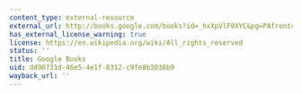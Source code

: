 ```yaml
---
content_type: external-resource
external_url: http://books.google.com/books?id=_hxXpVlF8XYC&pg=PAfrontcover
has_external_license_warning: true
license: https://en.wikipedia.org/wiki/All_rights_reserved
status: ''
title: Google Books
uid: dd90731d-46e5-4e1f-8312-c9fe8b3038b9
wayback_url: ''
---
```

